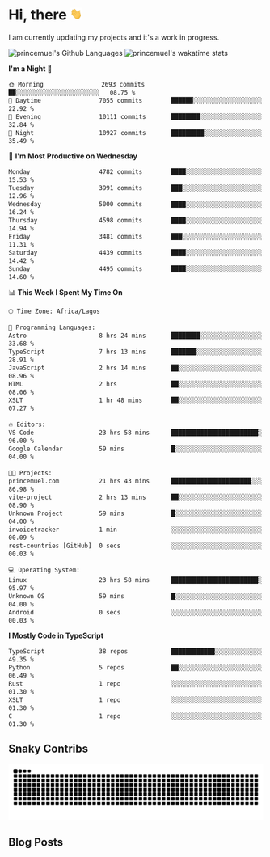 # Hi, there <img src='/assets/wave.gif' alt='Just saying hello' width='24' height='24' />

<!--
**princemuel/princemuel** is a ✨ _special_ ✨ repository because its `README.md` (this file) appears on your GitHub profile.

Here are some ideas to get you started:

- 🔭 I’m currently working on ...
- 🌱 I’m currently learning ...
- 👯 I’m looking to collaborate on ...
- 🤔 I’m looking for help with ...
- 💬 Ask me about ...
- 📫 How to reach me: ...
- 😄 Pronouns: ...
- ⚡ Fun fact: ...
-->

I am currently updating my projects and it's a work in progress.

![princemuel's Github Languages](https://github-readme-stats.vercel.app/api/top-langs/?username=princemuel&text_color=586069&layout=compact&hide_border=true&title_color=0366d6&count_private=true&include_all_commits=true&theme=tokyonight&show_icons=true)
![princemuel's wakatime stats](https://github-readme-stats.vercel.app/api/wakatime?username=princemuel&text_color=586069&layout=compact&hide_border=true&title_color=0366d6&count_private=true&include_all_commits=true&theme=tokyonight&show_icons=true)

<!--START_SECTION:waka-->
**I'm a Night 🦉** 

```text
🌞 Morning                2693 commits        ██░░░░░░░░░░░░░░░░░░░░░░░   08.75 % 
🌆 Daytime                7055 commits        ██████░░░░░░░░░░░░░░░░░░░   22.92 % 
🌃 Evening                10111 commits       ████████░░░░░░░░░░░░░░░░░   32.84 % 
🌙 Night                  10927 commits       █████████░░░░░░░░░░░░░░░░   35.49 % 
```
📅 **I'm Most Productive on Wednesday** 

```text
Monday                   4782 commits        ████░░░░░░░░░░░░░░░░░░░░░   15.53 % 
Tuesday                  3991 commits        ███░░░░░░░░░░░░░░░░░░░░░░   12.96 % 
Wednesday                5000 commits        ████░░░░░░░░░░░░░░░░░░░░░   16.24 % 
Thursday                 4598 commits        ████░░░░░░░░░░░░░░░░░░░░░   14.94 % 
Friday                   3481 commits        ███░░░░░░░░░░░░░░░░░░░░░░   11.31 % 
Saturday                 4439 commits        ████░░░░░░░░░░░░░░░░░░░░░   14.42 % 
Sunday                   4495 commits        ████░░░░░░░░░░░░░░░░░░░░░   14.60 % 
```


📊 **This Week I Spent My Time On** 

```text
🕑︎ Time Zone: Africa/Lagos

💬 Programming Languages: 
Astro                    8 hrs 24 mins       ████████░░░░░░░░░░░░░░░░░   33.68 % 
TypeScript               7 hrs 13 mins       ███████░░░░░░░░░░░░░░░░░░   28.91 % 
JavaScript               2 hrs 14 mins       ██░░░░░░░░░░░░░░░░░░░░░░░   08.96 % 
HTML                     2 hrs               ██░░░░░░░░░░░░░░░░░░░░░░░   08.06 % 
XSLT                     1 hr 48 mins        ██░░░░░░░░░░░░░░░░░░░░░░░   07.27 % 

🔥 Editors: 
VS Code                  23 hrs 58 mins      ████████████████████████░   96.00 % 
Google Calendar          59 mins             █░░░░░░░░░░░░░░░░░░░░░░░░   04.00 % 

🐱‍💻 Projects: 
princemuel.com           21 hrs 43 mins      ██████████████████████░░░   86.98 % 
vite-project             2 hrs 13 mins       ██░░░░░░░░░░░░░░░░░░░░░░░   08.90 % 
Unknown Project          59 mins             █░░░░░░░░░░░░░░░░░░░░░░░░   04.00 % 
invoicetracker           1 min               ░░░░░░░░░░░░░░░░░░░░░░░░░   00.09 % 
rest-countries [GitHub]  0 secs              ░░░░░░░░░░░░░░░░░░░░░░░░░   00.03 % 

💻 Operating System: 
Linux                    23 hrs 58 mins      ████████████████████████░   95.97 % 
Unknown OS               59 mins             █░░░░░░░░░░░░░░░░░░░░░░░░   04.00 % 
Android                  0 secs              ░░░░░░░░░░░░░░░░░░░░░░░░░   00.03 % 
```

**I Mostly Code in TypeScript** 

```text
TypeScript               38 repos            ████████████░░░░░░░░░░░░░   49.35 % 
Python                   5 repos             ██░░░░░░░░░░░░░░░░░░░░░░░   06.49 % 
Rust                     1 repo              ░░░░░░░░░░░░░░░░░░░░░░░░░   01.30 % 
XSLT                     1 repo              ░░░░░░░░░░░░░░░░░░░░░░░░░   01.30 % 
C                        1 repo              ░░░░░░░░░░░░░░░░░░░░░░░░░   01.30 % 
```




<!--END_SECTION:waka-->

## Snaky Contribs

<img src='/assets/github-snake-dark.svg' alt='Snaky Contributions' />

## Blog Posts

<!-- BLOG-POST-LIST:START -->
<!-- BLOG-POST-LIST:END -->
